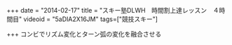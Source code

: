 +++
date = "2014-02-17"
title = "スキー塾DLWH　時間割上達レッスン　４時間目"
videoid = "5aDIA2X16JM"
tags=["競技スキー"]

+++
コンビでリズム変化とターン弧の変化を融合させる